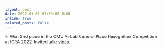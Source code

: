 ```yaml
---
layout: post
date: 2022-05-01 07:59:00-0400
inline: true
related_posts: false
---
```


:sparkles: Won 2nd place in the CMU AirLab General Place Recognition Competition at ICRA 2022. Invited talk: <i class="fa fa-youtube-play"></i> [video](https://www.youtube.com/watch?v=xpEKOyJ7OIU&t=6503s).
